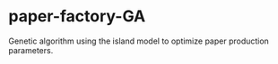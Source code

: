 # paper-factory-GA
Genetic algorithm using the island model to optimize paper production parameters.
